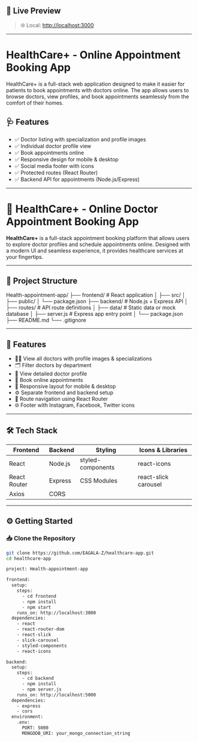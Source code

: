 ## 🔗 Live Preview

> 🌐 Local: [http://localhost:3000](http://localhost:3000)  

---

# HealthCare+ - Online Appointment Booking App

HealthCare+ is a full-stack web application designed to make it easier for patients to book appointments with doctors online. The app allows users to browse doctors, view profiles, and book appointments seamlessly from the comfort of their homes.

## 🩺 Features

- ✅ Doctor listing with specialization and profile images
- ✅ Individual doctor profile view
- ✅ Book appointments online
- ✅ Responsive design for mobile & desktop
- ✅ Social media footer with icons
- ✅ Protected routes (React Router)
- ✅ Backend API for appointments (Node.js/Express)

---

# 🏥 HealthCare+ - Online Doctor Appointment Booking App

**HealthCare+** is a full-stack appointment booking platform that allows users to explore doctor profiles and schedule appointments online. Designed with a modern UI and seamless experience, it provides healthcare services at your fingertips.

---


## 📁 Project Structure

Health-appointment-app/
├── frontend/              # React application
│   ├── src/
│   ├── public/
│   └── package.json
├── backend/               # Node.js + Express API
│   ├── routes/            # API route definitions
│   ├── data/              # Static data or mock database
│   ├── server.js          # Express app entry point
│   └── package.json
├── README.md
└── .gitignore


---

## 🚀 Features

- 🧑‍⚕️ View all doctors with profile images & specializations
- 🗂 Filter doctors by department
- 📄 View detailed doctor profile
- 📅 Book online appointments
- 📱 Responsive layout for mobile & desktop
- ⚙️ Separate frontend and backend setup
- 🔐 Route navigation using React Router
- 🌐 Footer with Instagram, Facebook, Twitter icons

---

## 🛠️ Tech Stack

| Frontend       | Backend       | Styling         | Icons & Libraries     |
|----------------|----------------|------------------|------------------------|
| React          | Node.js        | styled-components| react-icons           |
| React Router   | Express        | CSS Modules      | react-slick carousel  |
| Axios          | CORS           |                  |                        |

---


## ⚙️ Getting Started

### 📥 Clone the Repository

```bash
git clone https://github.com/EAGALA-Z/healthcare-app.git
cd healthcare-app

project: Health-appointment-app

frontend:
  setup:
    steps:
      - cd frontend
      - npm install
      - npm start
    runs_on: http://localhost:3000
  dependencies:
    - react
    - react-router-dom
    - react-slick
    - slick-carousel
    - styled-components
    - react-icons

backend:
  setup:
    steps:
      - cd backend
      - npm install
      - npm server.js
    runs_on: http://localhost:5000
  dependencies:
    - express
    - cors
  environment:
    .env:
      PORT: 5000
      MONGODB_URI: your_mongo_connection_string

